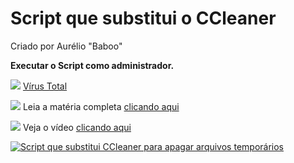 # Script que substitui o CCleaner
Criado por Aurélio "Baboo"

**Executar o Script como administrador.**

![](https://i.imgur.com/Npg5Bgz.png) [Vírus Total](https://www.virustotal.com/en/file/a62aa8843d3abb7308ac89cf1d109bf47073949a8e6fa77f12fe4c98e4d08d6a/analysis/)

![](https://i.imgur.com/GvkFWI0.png) Leia a matéria completa [clicando aqui](https://www.baboo.com.br/windows-10/conteudo-essencial-windows/script-que-substitui-o-ccleaner/%3famp)

![](https://i.imgur.com/NT7OAFK.png) Veja o vídeo [clicando aqui](https://www.youtube.com/watch?v=ybh0sXgzmXQ)

[![Script que substitui CCleaner para apagar arquivos temporários](https://i.imgur.com/On6I5gm.png)](https://www.youtube.com/watch?v=ybh0sXgzmXQ)
